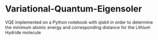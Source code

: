 # Variational-Quantum-Eigensoler
VQE implemented on a Python notebook with qiskit in order to determine the minimum atomic energy and corresponding distance for the Lithium Hydride molecule

